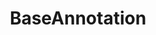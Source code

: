 --- 
layout: page 
title: BaseAnnotation 
has_children: true 
nav_order: 2 
permalink: docs/BaseAnnotation.html 
---
